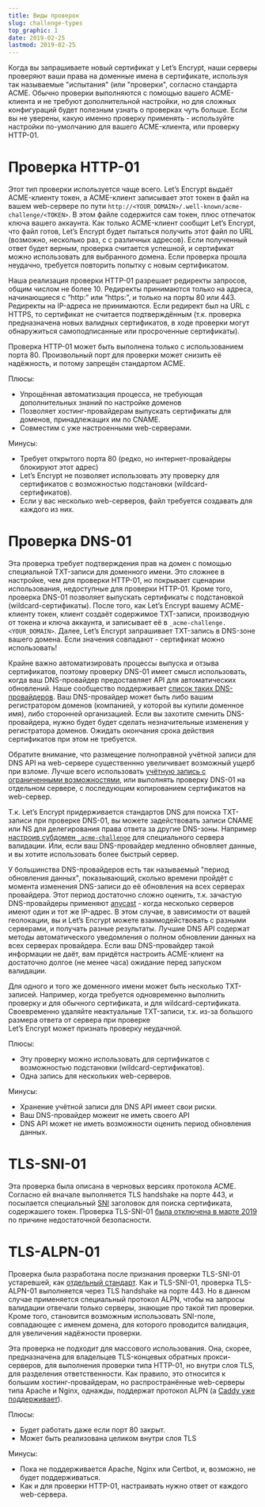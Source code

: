 ```yaml
---
title: Виды проверок
slug: challenge-types
top_graphic: 1
date: 2019-02-25
lastmod: 2019-02-25
---
```


Когда вы запрашиваете новый сертификат у Let’s Encrypt, наши серверы проверяют 
ваши права на доменные имена в сертификате, используя так называемые "испытания" 
(или "проверки", согласно стандарта ACME. Обычно проверки выполняются с помощью
вашего ACME-клиента и не требуют дополнительной настройки, но для сложных конфигураций
будет полезным узнать о проверках чуть больше. Если вы не уверены, какую именно проверку
применять - используйте настройки по-умолчанию для вашего ACME-клиента, 
или проверку HTTP-01.

# Проверка HTTP-01

Этот тип проверки используется чаще всего. Let’s Encrypt выдаёт ACME-клиенту токен,
а ACME-клиент записывает этот токен в файл на вашем web-сервере по пути
`http://<YOUR_DOMAIN>/.well-known/acme-challenge/<TOKEN>`. В этом файле содержится 
сам токен, плюс отпечаток ключа вашего аккаунта. Как только ACME-клиент сообщит
Let’s Encrypt, что файл готов, Let’s Encrypt будет пытаться получить этот файл 
по URL (возможно, несколько раз, с с различных адресов). Если полученный ответ будет
верным, проверка считается успешной, и сертификат можно использовать для выбранного домена.
Если проверка прошла неудачно, требуется повторить попытку с новым сертификатом. 

Наша реализация проверки HTTP-01 разрешает редиректы запросов, общим числом не более 10. 
Редиректы принимаются только на адреса, начинающиеся с “http:” или “https:”, 
и только на порты 80 или 443. Редиректы на IP-адреса не принимаются. Если редирект был на 
URL c HTTPS, то сертификат не считается подтверждённым (т.к. проверка предназначена новых валидных
сертификатов, в ходе проверки могут обнаружиться самоподписанные или просроченные сертификаты).

Проверка HTTP-01 может быть выполнена только с использованием порта 80. Произвольный порт
для проверки может снизить её надёжность, и потому запрещён стандартом ACME.

Плюсы:

 - Упрощённая автоматизация процесса, не требующая дополнительных знаний по настройке доменов
 - Позволяет хостинг-провайдерам выпускать сертификаты для доменов, принадлежащих им по CNAME.
 - Совместим с уже настроенными web-серверами.
 
 Минусы:
 
 - Требует открытого порта 80 (редко, но интернет-провайдеры блокируют этот адрес)
 - Let’s Encrypt не позволяет использовать эту проверку для сертификатов с возможностью
 подстановки (wildcard-сертификатов).
 - Если у вас несколько web-серверов, файл требуется создавать для каждого из них.

# Проверка DNS-01

Эта проверка требует подтверждения прав на домен с помощью специальной TXT-записи для 
доменного имени. Это сложнее в настройке, чем для проверки HTTP-01, но покрывает 
сценарии использования, недоступные для проверки HTTP-01. Кроме того, проверка DNS-01
позволяет выпускать сертификаты с подстановкой (wildcard-сертификаты). 
После того, как Let’s Encrypt вашему ACME-клиенту токен, клиент создаёт содержимое TXT-записи,
производную от токена и ключа аккаунта, и записывает её в `_acme-challenge.<YOUR_DOMAIN>`.
Далее, Let’s Encrypt запрашивает TXT-запись в DNS-зоне вашего домена. Если значения совпадают - 
сертификат можно использовать!

Крайне важно автоматизировать процессы выпуска и отзыва сертификатов, поэтому проверку DNS-01
имеет смысл использовать, когда ваш DNS-провайдер предоставляет API для автоматических
обновлений. Наше сообщество поддерживает [список таких DNS-провайдеров][dns-api-providers].
Ваш DNS-провайдер может быть либо вашим регистратором доменов (компанией, у которой вы купили
доменное имя), либо сторонней организацией. Если вы захотите сменить DNS-провайдера, нужно
будет будет сделать незначительные изменения у регистратора доменов. Ожидать окончания срока
действия сертификатов при этом не требуется.

Обратите внимание, что размещение полноправной учётной записи для DNS API на web-сервере существеннно
увеличивает возможный ущерб при взломе. Лучше всего использовать 
[учётную запись с ограниченными возможностями][securing-dns-credentials], или выполнять 
проверку DNS-01 на отдельном сервере, с последующим копированием сертификатов на web-сервер.

Т.к. Let’s Encrypt придерживается стандартов DNS для поиска TXT-записи при проверке DNS-01, 
вы можете задействовать записи CNAME или NS для делегирования права ответа за другие DNS-зоны. 
Например [настроив субдомен `_acme-challenge`][securing-dns-credentials] для специального 
сервера валидации. Или, если ваш DNS-провайдер медленно обновляет данные, и вы хотите использовать
более быстрый сервер.

У большинства DNS-провайдеров есть так называемый "период обновления данных", показывающий,
сколько времени пройдёт с момента изменения DNS-записи до её обновления на всех серверах 
провайдера. Этот период достаточно сложно оценить, т.к. зачастую DNS-провайдеры применяют 
[anycast] - когда несколько серверов имеют один и тот же IP-адрес. В этом случае, в зависимости
от вашей геолокации, вы и Let’s Encrypt можете взаимодействовать с разными серверами, 
и получать разные результаты. Лучшие DNS API содержат методы автоматического уведомления о полном
обновлении данных на всех серверах провайдера. Если ваш DNS-провайдер такой информации не даёт, 
вам придётся настроить ACME-клиент на достаточно долгое (не менее часа) ожидание перед запуском 
валидации.

Для одного и того же доменного имени может быть несколько TXT-записей. Например, когда требуется
одновременно выполнить проверку и для обычного сертификата, и для wildcard-сертификата. Своевременно
удаляйте неактуальные TXT-записи, т.к. из-за большого размера ответа от сервера при проверке   
Let’s Encrypt может признать проверку неудачной.

Плюсы:

 - Эту проверку можно использовать для сертификатов с возможностью подстановки (wildcard-сертификатов).
 - Одна запись для нескольких web-серверов.
 
Минусы:

 - Хранение учётной записи для DNS API имеет свои риски.
 - Ваш DNS-провайдер можеит не иметь своего API
 - DNS API может не иметь возможности оценить период обновления данных.
 
# TLS-SNI-01

Эта проверка была описана в черновых версиях протокола ACME. 
Согласно ей вначале выполняется TLS handshake на порте 443, и посылается
специальный [SNI] заголовок для поиска сертификата, содержашего токен.
Проверка TLS-SNI-01 [была отключена в марте 2019][tls-sni-disablement]
по причине недостаточной безопасности.

# TLS-ALPN-01

Проверка была разработана после признания проверки TLS-SNI-01 устаревшей, 
как [отдельный стандарт][tls-alpn]. Как и TLS-SNI-01, проверка TLS-ALPN-01
выполняется через TLS handshake на порте 443. Но в данном случае применяется
специальный протокол ALPN, чтобы на запросы валидации отвечали только серверы,
знающие про такой тип проверки. Кроме того, становится возможным использовать 
SNI-поле, совпадающее с именем домена, для которого проводится валидация,
для увеличения надёжности проверки.

Эта проверка не подходит для массового использования. Она, скорее, предназначена
для владельцев TLS-концевых обратных прокси-серверов, для выполнения проверки 
типа HTTP-01, но внутри слоя TLS, для разделения ответственности. Как правило,
это относится к большим хостинг-провайдерам, но распространённые web-серверы типа
Apache и Nginx, однажды, поддержат протокол ALPN (а [Caddy уже поддерживает][caddy-tls-alpn]).

Плюсы:

 - Будет работать даже если порт 80 закрыт.
 - Может быть реализована целиком внутри слоя TLS
 
Минусы:

 - Пока не поддерживается Apache, Nginx или Certbot, и, возможно, не будет поддерживаться.
 - Как и для проверки HTTP-01, настраивать нужно ответ от каждого web-сервера.

[dns-api-providers]: https://community.letsencrypt.org/t/dns-providers-who-easily-integrate-with-lets-encrypt-dns-validation/86438
[securing-dns-credentials]: https://www.eff.org/deeplinks/2018/02/technical-deep-dive-securing-automation-acme-dns-challenge-validation
[anycast]: https://en.wikipedia.org/wiki/Anycast
[SNI]: https://en.wikipedia.org/wiki/Server_Name_Indication
[tls-sni-disablement]: https://community.letsencrypt.org/t/march-13-2019-end-of-life-for-all-tls-sni-01-validation-support/74209
[tls-alpn]: https://tools.ietf.org/html/draft-ietf-acme-tls-alpn-01
[caddy-tls-alpn]: https://caddy.community/t/caddy-supports-the-acme-tls-alpn-challenge/4860
